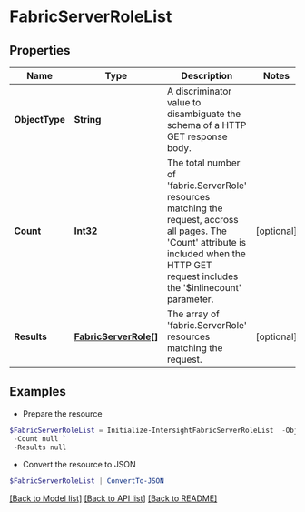 # FabricServerRoleList
## Properties

Name | Type | Description | Notes
------------ | ------------- | ------------- | -------------
**ObjectType** | **String** | A discriminator value to disambiguate the schema of a HTTP GET response body. | 
**Count** | **Int32** | The total number of &#39;fabric.ServerRole&#39; resources matching the request, accross all pages. The &#39;Count&#39; attribute is included when the HTTP GET request includes the &#39;$inlinecount&#39; parameter. | [optional] 
**Results** | [**FabricServerRole[]**](FabricServerRole.md) | The array of &#39;fabric.ServerRole&#39; resources matching the request. | [optional] 

## Examples

- Prepare the resource
```powershell
$FabricServerRoleList = Initialize-IntersightFabricServerRoleList  -ObjectType null `
 -Count null `
 -Results null
```

- Convert the resource to JSON
```powershell
$FabricServerRoleList | ConvertTo-JSON
```

[[Back to Model list]](../README.md#documentation-for-models) [[Back to API list]](../README.md#documentation-for-api-endpoints) [[Back to README]](../README.md)

